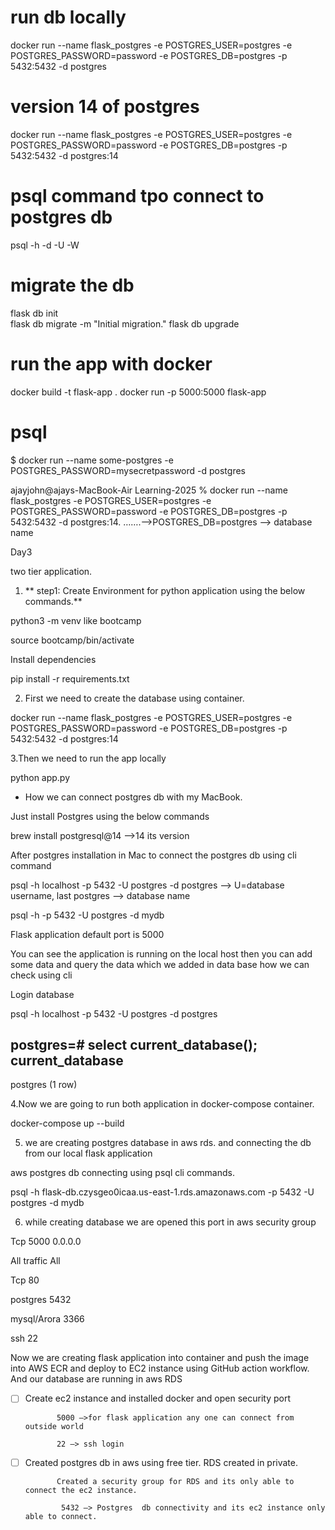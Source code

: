 # run db locally
docker run --name flask_postgres -e POSTGRES_USER=postgres -e POSTGRES_PASSWORD=password -e POSTGRES_DB=postgres -p 5432:5432 -d postgres

# version 14 of postgres
docker run --name flask_postgres -e POSTGRES_USER=postgres -e POSTGRES_PASSWORD=password -e POSTGRES_DB=postgres -p 5432:5432 -d postgres:14
# psql command tpo connect to postgres db
psql -h <host> -d <db-name> -U <username> -W
 

# migrate the db
flask db init   
flask db migrate -m "Initial migration."
flask db upgrade




# run the app with docker

docker build -t flask-app .
docker run -p 5000:5000 flask-app


# psql 

$ docker run --name some-postgres -e POSTGRES_PASSWORD=mysecretpassword -d postgres


ajayjohn@ajays-MacBook-Air Learning-2025 % docker run --name flask_postgres -e POSTGRES_USER=postgres -e POSTGRES_PASSWORD=password -e POSTGRES_DB=postgres -p 5432:5432 -d postgres:14.  …….—>POSTGRES_DB=postgres --> database name 


Day3

two tier application.

1. **    step1: Create Environment for python application using the below commands.**

python3 -m venv <name of the venv> like bootcamp

source bootcamp/bin/activate

Install dependencies

pip install -r requirements.txt

2. First we need to create the database using container.

docker run --name flask_postgres -e POSTGRES_USER=postgres -e POSTGRES_PASSWORD=password -e POSTGRES_DB=postgres -p 5432:5432 -d postgres:14

3.Then we need to run the app locally 

python app.py

* How we can connect postgres db with my MacBook.

Just install Postgres using the below commands 

brew install postgresql@14 —>14 its version

After postgres installation in Mac to connect the postgres db using cli command

psql -h localhost -p 5432 -U postgres -d postgres   —> U=database username, last postgres —> database name

psql -h  -p 5432 -U postgres -d mydb

Flask application default port is 5000

You can see the application is running on the local host then you can add some data and query the data which we added in data base how we can check using cli 

Login database 

psql -h localhost -p 5432 -U postgres -d postgres 

postgres=# select current_database();
 current_database 
------------------
 postgres
(1 row)



4.Now we are going to run both application in docker-compose container.

docker-compose up --build

5. we are creating postgres database in aws rds. and connecting the db from our local flask application

aws postgres db connecting using psql cli commands.

psql -h flask-db.czysgeo0icaa.us-east-1.rds.amazonaws.com -p 5432 -U postgres -d mydb

6. while creating database we are opened this port in aws security group 

Tcp 5000 0.0.0.0

All traffic All

Tcp 80

postgres 5432

mysql/Arora 3366

ssh 22 


Now we are creating flask application into container and push the image into AWS ECR and deploy to EC2 instance using GitHub	action	workflow. And our database are running in aws RDS 


- [ ] Create ec2 instance and installed docker and open security port

             5000 —>for flask application any one can connect from outside world

             22 —> ssh login

- [ ] Created postgres db in aws using free tier.
             RDS created in private.

             Created a security group for RDS and its only able to connect the ec2 instance.

              5432 —> Postgres	db connectivity and its ec2 instance only able to connect.







     











     
























 












 










